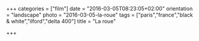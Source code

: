 +++
categories = ["film"]
date = "2016-03-05T08:23:05+02:00"
orientation = "landscape"
photo = "2016-03-05-la-roue"
tags = ["paris","france","black & white","ilford","delta 400"]
title = "La roue"

+++
